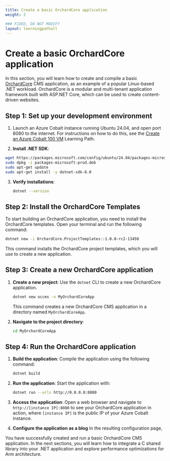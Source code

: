 ```yaml
---
title: Create a basic OrchardCore application
weight: 2

### FIXED, DO NOT MODIFY
layout: learningpathall
---
```


# Create a basic OrchardCore application

In this section, you will learn how to create and compile a basic [OrchardCore](https://github.com/OrchardCMS/OrchardCore) CMS application, as an example of a popular Linux-based .NET workload. OrchardCore is a modular and multi-tenant application framework built with ASP.NET Core, which can be used to create content-driven websites.

## Step 1: Set up your development environment

1. Launch an Azure Cobalt instance running Ubuntu 24.04, and open port 8080 to the internet. For instructions on how to do this, see the [Create an Azure Cobalt 100 VM](../../cobalt) Learning Path.

2. **Install .NET SDK**:

```bash
wget https://packages.microsoft.com/config/ubuntu/24.04/packages-microsoft-prod.deb
sudo dpkg -i packages-microsoft-prod.deb
sudo apt-get update
sudo apt-get install -y dotnet-sdk-8.0
```

3. **Verify installations**:

   ```bash
   dotnet --version
   ```

## Step 2: Install the OrchardCore Templates

To start building an OrchardCore application, you need to install the OrchardCore templates. Open your terminal and run the following command:

```bash
dotnet new -i OrchardCore.ProjectTemplates::1.0.0-rc2-13450
```

This command installs the OrchardCore project templates, which you will use to create a new application.

## Step 3: Create a new OrchardCore application

1. **Create a new project**: Use the `dotnet` CLI to create a new OrchardCore application.

   ```bash
   dotnet new occms -n MyOrchardCoreApp
   ```

   This command creates a new OrchardCore CMS application in a directory named `MyOrchardCoreApp`.

2. **Navigate to the project directory**:

   ```bash
   cd MyOrchardCoreApp
   ```

## Step 4: Run the OrchardCore application

1. **Build the application**: Compile the application using the following command:

   ```bash
   dotnet build
   ```

2. **Run the application**: Start the application with:

   ```bash
   dotnet run --urls http://0.0.0.0:8080
   ```

3. **Access the application**: Open a web browser and navigate to `http://[instance IP]:8080` to see your OrchardCore application in action, where `[instance IP]` is the public IP of your Azure Cobalt instance.

4. **Configure the application as a blog** In the resulting configuration page, 

You have successfully created and run a basic OrchardCore CMS application. In the next sections, you will learn how to integrate a C shared library into your .NET application and explore performance optimizations for Arm architecture.